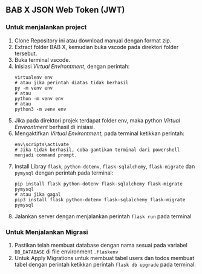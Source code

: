 ## BAB X JSON Web Token (JWT)

### Untuk menjalankan project
1. Clone Repository ini atau download manual dengan format zip.
2. Extract folder BAB X, kemudian buka vscode pada direktori folder tersebut.
3. Buka terminal vscode.
4. Inisiasi *Virtual Environtment*, dengan perintah:
    ```shell
    virtualenv env
    # atau jika perintah diatas tidak berhasil
    py -m venv env 
    # atau
    python -m venv env
    # atau
    python3 -m venv env
    ```
5. Jika pada direktori projek terdapat folder env, maka python *Virtual Environtment* berhasil di inisiasi.
6. Mengaktifkan *Virtual Environtment*, pada terminal ketikkan perintah:
    ```shell
    env\scripts\activate
    # Jika tidak berhasil, coba gantikan terminal dari powershell menjadi command prompt.
    ```
7. Install Libray `flask`, `python-dotenv`, `flask-sqlalchemy`, `flask-migrate` dan `pymysql`  dengan perintah pada terminal:
    ```shell
    pip install flask python-dotenv flask-sqlalchemy flask-migrate pymysql
    # atau jika gagal
    pip3 install flask python-dotenv flask-sqlalchemy flask-migrate pymysql
    ```
8. Jalankan server dengan menjalankan perintah `flask run` pada terminal

### Untuk Menjalankan Migrasi
1. Pastikan telah membuat database dengan nama sesuai pada variabel `DB_DATABASE` di file environment `.flaskenv`
2. Untuk Apply Migrations untuk membuat tabel users dan todos membuat tabel dengan perintah ketikkan perintah `flask db upgrade` pada terminal.
